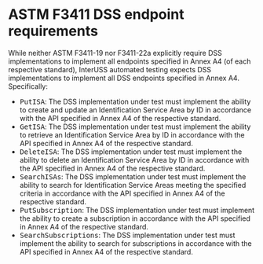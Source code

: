 # ASTM F3411 DSS endpoint requirements

While neither ASTM F3411-19 nor F3411-22a explicitly require DSS implementations to implement all endpoints specified in Annex A4 (of each respective standard), InterUSS automated testing expects DSS implementations to implement all DSS endpoints specified in Annex A4.  Specifically:

* <tt>PutISA</tt>: The DSS implementation under test must implement the ability to create and update an Identification Service Area by ID in accordance with the API specified in Annex A4 of the respective standard.
* <tt>GetISA</tt>: The DSS implementation under test must implement the ability to retrieve an Identification Service Area by ID in accordance with the API specified in Annex A4 of the respective standard.
* <tt>DeleteISA</tt>: The DSS implementation under test must implement the ability to delete an Identification Service Area by ID in accordance with the API specified in Annex A4 of the respective standard.
* <tt>SearchISAs</tt>: The DSS implementation under test must implement the ability to search for Identification Service Areas meeting the specified criteria in accordance with the API specified in Annex A4 of the respective standard.
* <tt>PutSubscription</tt>: The DSS implementation under test must implement the ability to create a subscription in accordance with the API specified in Annex A4 of the respective standard.
* <tt>SearchSubscriptions</tt>: The DSS implementation under test must implement the ability to search for subscriptions in accordance with the API specified in Annex A4 of the respective standard.

